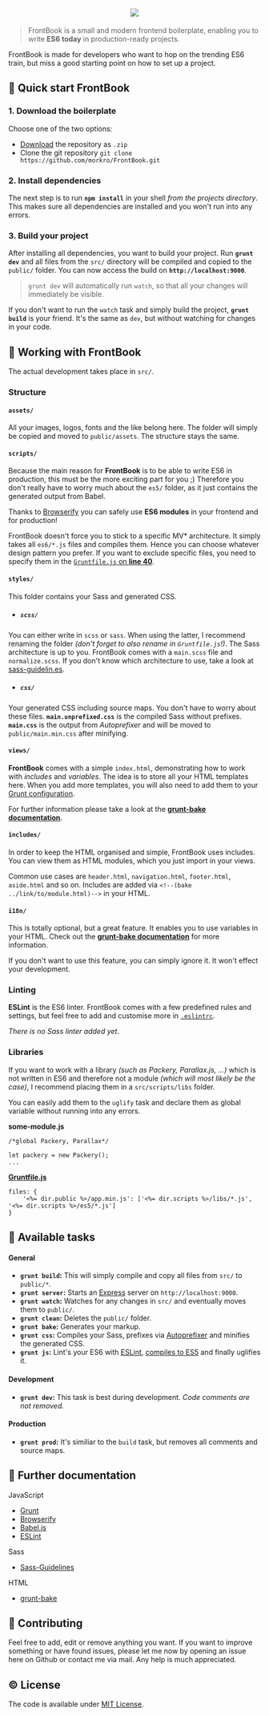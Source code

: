<h1 align="center"><img src="https://cdn.rawgit.com/morkro/FrontBook/gulp/src/assets/logo/frontbook-type.svg"></h1>

> FrontBook is a small and modern frontend boilerplate, enabling you to write **ES6 today** in production-ready projects.

FrontBook is made for developers who want to hop on the trending ES6 train, but miss a good starting point on how to set up a project.



## :floppy_disk: Quick start FrontBook
### 1. Download the boilerplate
Choose one of the two options:

* [Download](https://github.com/morkro/FrontBook/archive/master.zip) the repository as `.zip`
* Clone the git repository `git clone https://github.com/morkro/FrontBook.git `

### 2. Install dependencies
The next step is to run **`npm install`** in your shell _from the projects directory_. This makes sure all dependencies are installed and you won't run into any errors.

### 3. Build your project

After installing all dependencies, you want to build your project. Run **`grunt dev`** and all files from the `src/` directory will be compiled and copied to the `public/` folder. You can now access the build on **`http://localhost:9000`**.

> `grunt dev` will automatically run `watch`, so that all your changes will immediately
be visible.

If you don't want to run the `watch` task and simply build the project, **`grunt build`** is your friend. It's the same as `dev`, but without watching for changes in your code.



## :art: Working with FrontBook

The actual development takes place in `src/`.

### Structure

#### `assets/`
All your images, logos, fonts and the like belong here. The folder will simply be copied and moved to `public/assets`. The structure stays the same.

#### `scripts/`
Because the main reason for **FrontBook** is to be able to write ES6 in production, this must be the more exciting part for you ;) Therefore you don't really have to worry much about the `es5/` folder, as it just contains the generated output from Babel.

Thanks to [Browserify](http://browserify.org/) you can safely use **ES6 modules** in your frontend and for production!

FrontBook doesn't force you to stick to a specific MV* architecture. It simply takes all `es6/*.js` files and compiles them. Hence you can choose whatever design pattern you prefer. If you want to exclude specific files, you need to specify them in the [`Gruntfile.js` on **line 40**](https://github.com/morkro/FrontBook/blob/master/Gruntfile.js#L40).


#### `styles/`
This folder contains your Sass and generated CSS.

- ##### `scss/`
You can either write in `scss` or `sass`. When using the latter, I recommend renaming the folder _(don't forget to also rename in `Gruntfile.js`!)_.
The Sass architecture is up to you. FrontBook comes with a `main.scss` file and `normalize.scss`.  If you don't know which architecture to use, take a look at [sass-guidelin.es](http://www.sass-guidelin.es).

- ##### `css/`
Your generated CSS including source maps. You don't have to worry about these files.
**`main.unprefixed.css`** is the compiled Sass without prefixes.
**`main.css`** is the output from _Autoprefixer_ and will be moved to `public/main.min.css` after  minifying.

#### `views/`
**FrontBook** comes with a simple `index.html`, demonstrating how to work with _includes_ and _variables_. The idea is to store all your HTML templates here. When you add more templates, you will also need to add them to your [Grunt configuration](https://github.com/morkro/FrontBook/blob/master/Gruntfile.js#L111).

For further information please take a look at the [**grunt-bake documentation**](https://github.com/MathiasPaumgarten/grunt-bake).

#### `includes/`
In order to keep the HTML organised and simple, FrontBook uses includes. You can view them as HTML modules, which you just import in your views.

Common use cases are `header.html`, `navigation.html`, `footer.html`, `aside.html` and so on.
Includes are added via `<!--(bake ../link/to/module.html)-->` in your HTML.

#### `i18n/`
This is totally optional, but a great feature. It enables you to use variables in your HTML. Check out the [**grunt-bake documentation**](https://github.com/MathiasPaumgarten/grunt-bake) for more information.

If you don't want to use this feature, you can simply ignore it. It won't effect your development.

### Linting
**ESLint** is the ES6 linter. FrontBook comes with a few predefined rules and settings, but feel free to add and customise more in [`.eslintrc`](https://github.com/morkro/FrontBook/blob/master/.eslintrc).

_There is no Sass linter added yet._

### Libraries
If you want to work with a library _(such as Packery, Parallax.js, ...)_ which is not written in ES6 and therefore not a module _(which will most likely be the case)_, I recommend placing them in a `src/scripts/libs` folder.

You can easily add them to the `uglify` task and declare them as global variable without running into any errors.

**some-module.js**

```
/*global Packery, Parallax*/

let packery = new Packery();
...
```
**[Gruntfile.js](https://github.com/morkro/FrontBook/blob/master/Gruntfile.js#L50)**

```
files: {
	'<%= dir.public %>/app.min.js': ['<%= dir.scripts %>/libs/*.js', '<%= dir.scripts %>/es5/*.js']
}
```



## :wrench: Available tasks

#### General
- **`grunt build`:** This will simply compile and copy all files from `src/` to `public/*`.
- **`grunt server`:** Starts an [Express](http://expressjs.com/) server on `http://localhost:9000`.
- **`grunt watch`:** Watches for any changes in `src/` and eventually moves them to `public/`.
- **`grunt clean`:** Deletes the `public/` folder.
- **`grunt bake`:** Generates your markup.
- **`grunt css`:** Compiles your Sass, prefixes via [Autoprefixer](https://github.com/nDmitry/grunt-autoprefixer) and minifies the generated CSS.
- **`grunt js`:** Lint's your ES6 with [ESLint](https://github.com/sindresorhus/grunt-eslint), [compiles to ES5](https://github.com/jmreidy/grunt-browserify) and finally uglifies it.

#### Development

- **`grunt dev`:** This task is best during development. _Code comments are not removed._

#### Production

- **`grunt prod`:** It's similiar to the `build` task, but removes all comments and source maps.



## :page_with_curl: Further documentation
JavaScript

- [Grunt](http://gruntjs.com/getting-started)
- [Browserify](http://browserify.org)
- [Babel.js](http://babeljs.io)
- [ESLint](http://eslint.org)

Sass

- [Sass-Guidelines](http://www.sass-guidelin.es)

HTML

- [grunt-bake](https://github.com/MathiasPaumgarten/grunt-bake)



## :muscle: Contributing
Feel free to add, edit or remove anything you want.
If you want to improve something or have found issues, please let me now by opening an issue here on Github or contact me via mail. Any help is much appreciated.



## :copyright: License
The code is available under [MIT License](https://github.com/morkro/FrontBook/blob/master/LICENSE).
